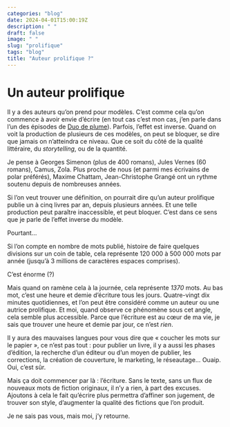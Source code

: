 ```yaml
---
categories: "blog"
date: 2024-04-01T15:00:19Z
description: " "
draft: false
image: " "
slug: "prolifique"
tags: "blog"
title: "Auteur prolifique ?"
---
```


# Un auteur prolifique

Il y a des auteurs qu’on prend pour modèles. C’est comme cela qu’on commence à avoir envie d’écrire (en tout cas c’est mon cas, j’en parle dans l’un des épisodes de [Duo de plume](https://www.duodeplumes.com)).
Parfois, l’effet est inverse. Quand on voit la production de plusieurs de ces modèles, on peut se bloquer, se dire que jamais on n’atteindra ce niveau. Que ce soit du côté de la qualité littéraire, du _storytelling_, ou de la quantité.

Je pense à Georges Simenon (plus de 400 romans), Jules Vernes (60 romans), Camus, Zola. Plus proche de nous (et parmi mes écrivains de polar préférés), Maxime Chattam, Jean-Christophe Grangé ont un rythme soutenu depuis de nombreuses années.

Si l’on veut trouver une définition, on pourrait dire qu’un auteur prolifique publie un à cinq livres par an, depuis plusieurs années. Et une telle production peut paraître inaccessible, et peut bloquer. C’est dans ce sens que je parle de l’effet inverse du modèle.

Pourtant…

Si l’on compte en nombre de mots publié, histoire de faire quelques divisions sur un coin de table, cela représente 120 000 à 500 000 mots par année (jusqu’à 3 millions de caractères espaces comprises).

C’est énorme (?)

Mais quand on ramène cela à la journée, cela représente _1370_ mots. Au bas mot, c’est une heure et demie d’écriture tous les jours.
Quatre-vingt dix minutes quotidiennes, et l’on peut être considéré comme un auteur ou une autrice prolifique.
Et moi, quand observe ce phénomène sous cet angle, cela semble plus accessible.
Parce que l’écriture est au cœur de ma vie, je sais que trouver une heure et demie par jour, ce n’est _rien_.

Il y aura des mauvaises langues pour vous dire que « coucher les mots sur le papier », ce n’est pas tout : pour publier un livre, il y a aussi les phases d’édition, la recherche d’un éditeur ou d’un moyen de publier, les corrections, la création de couverture, le marketing, le réseautage… Ouaip. Oui, c’est sûr.

Mais ça doit commencer par là : l’écriture. Sans le texte, sans un flux de nouveaux mots de fiction originaux, il n’y a rien, à part des excuses. Ajoutons à cela le fait qu’écrire plus permettra d’affiner son jugement, de trouver son style, d’augmenter la qualité des fictions que l’on produit.

Je ne sais pas vous, mais moi, j’y retourne.
